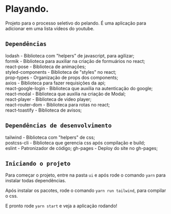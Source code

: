 # Playando.

Projeto para o processo seletivo do pelando. É uma aplicação para adicionar em uma lista
vídeos do youtube.

## `Dependências`

lodash - Biblioteca com "helpers" de javascript, para agilizar;<br />
formik - Biblioteca para auxiliar na criação de formuários no react;<br />
react-pose - Biblioteca de animações;<br />
styled-components - Biblioteca de "styles" no react;<br />
prop-types - Organização de props dos components;<br />
axios - Biblioteca para fazer requisições da api;<br />
react-google-login - Biblioteca que auxilia na autenticação do google;<br />
react-modal - Biblioteca que auxilia na criação de Modal;<br />
react-player - Biblioteca de video player;<br />
react-router-dom - Biblioteca para rotas no react;<br />
react-toastify - Biblioteca de avisos;

## `Dependências de desenvolvimento`

tailwind - Biblioteca com "helpers" de css;<br />
postcss-cli - Biblioteca que gerencia css após compilação e build;<br />
eslint - Patronizador de código;
gh-pages - Deploy do site no gh-pages;


## `Iniciando o projeto`

Para começar o projeto, entre na pasta `ui` e após rode o comando `yarn` para instalar todas
dependências.<br />

Após instalar os pacotes, rode o comando `yarn run tailwind`, para compilar o css.<br />

E pronto rode `yarn start` e veja a aplicação rodando!
